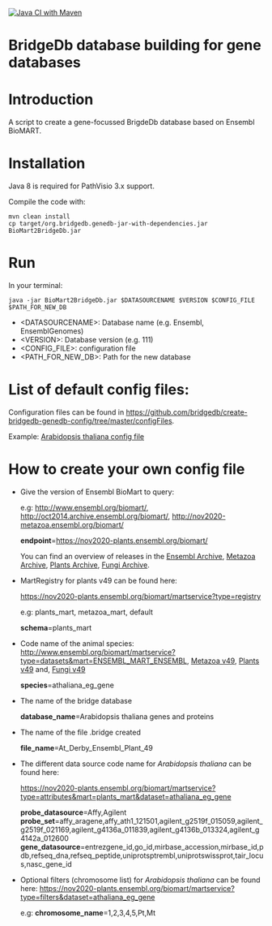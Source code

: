 [![Java CI with Maven](https://github.com/bridgedb/create-bridgedb-genedb/actions/workflows/maven.yml/badge.svg)](https://github.com/bridgedb/create-bridgedb-genedb/actions/workflows/maven.yml)
# BridgeDb database building for gene databases

Introduction
============
A script to create a gene-focussed BrigdeDb database based on Ensembl BioMART.

Installation
============

Java 8 is required for PathVisio 3.x support.

Compile the code with:

```shell
mvn clean install
cp target/org.bridgedb.genedb-jar-with-dependencies.jar BioMart2BridgeDb.jar
``` 

Run
============
In your terminal:

```shell
java -jar BioMart2BridgeDb.jar $DATASOURCENAME $VERSION $CONFIG_FILE $PATH_FOR_NEW_DB
```
- \<DATASOURCENAME\>: Database name (e.g. Ensembl, EnsemblGenomes)
- \<VERSION\>: Database version (e.g. 111)
- \<CONFIG_FILE\>: configuration file
- \<PATH_FOR_NEW_DB\>: Path for the new database

List of default config files:
============

Configuration files can be found in https://github.com/bridgedb/create-bridgedb-genedb-config/tree/master/configFiles.

Example: [Arabidopsis thaliana config file](https://github.com/bridgedb/create-bridgedb-genedb-config/blob/master/configFiles/plants/v49/At-v49.config)

How to create your own config file
============
* Give the version of Ensembl BioMart to query:

    e.g: http://www.ensembl.org/biomart/, http://oct2014.archive.ensembl.org/biomart/,	http://nov2020-metazoa.ensembl.org/biomart/

    **endpoint**=https://nov2020-plants.ensembl.org/biomart/
    
    You can find an overview of releases in the [Ensembl Archive](http://www.ensembl.org/info/website/archives/index.html), [Metazoa Archive](https://metazoa.ensembl.org/index.html), [Plants Archive](https://plants.ensembl.org/index.html), [Fungi Archive](https://fungi.ensembl.org/index.html).

* MartRegistry for plants v49 can be found here:
    
    https://nov2020-plants.ensembl.org/biomart/martservice?type=registry

    e.g: plants_mart, metazoa_mart, default

    **schema**=plants_mart

* Code name of the animal species: http://www.ensembl.org/biomart/martservice?type=datasets&mart=ENSEMBL_MART_ENSEMBL, [Metazoa v49](https://nov2020-metazoa.ensembl.org/biomart/martservice?type=datasets&mart=metazoa_mart), [Plants v49](https://nov2020-plants.ensembl.org/biomart/martservice?type=datasets&mart=plants_mart) and, [Fungi v49](https://nov2020-fungi.ensembl.org/biomart/martservice?type=datasets&mart=fungi_mart)

    **species**=athaliana_eg_gene

* The name of the bridge database

    **database_name**=Arabidopsis thaliana genes and proteins

* The name of the file .bridge created

    **file_name**=At_Derby_Ensembl_Plant_49

* The different data source code name for *Arabidopsis thaliana* can be found here:

    https://nov2020-plants.ensembl.org/biomart/martservice?type=attributes&mart=plants_mart&dataset=athaliana_eg_gene

    **probe_datasource**=Affy,Agilent
	**probe_set**=affy_aragene,affy_ath1_121501,agilent_g2519f_015059,agilent_g2519f_021169,agilent_g4136a_011839,agilent_g4136b_013324,agilent_g4142a_012600
	**gene_datasource**=entrezgene_id,go_id,mirbase_accession,mirbase_id,pdb,refseq_dna,refseq_peptide,uniprotsptrembl,uniprotswissprot,tair_locus,nasc_gene_id
	
	
* Optional filters (chromosome list) for *Arabidopsis thaliana* can be found here:
	https://nov2020-plants.ensembl.org/biomart/martservice?type=filters&dataset=athaliana_eg_gene

    e.g: **chromosome_name**=1,2,3,4,5,Pt,Mt
 
    
